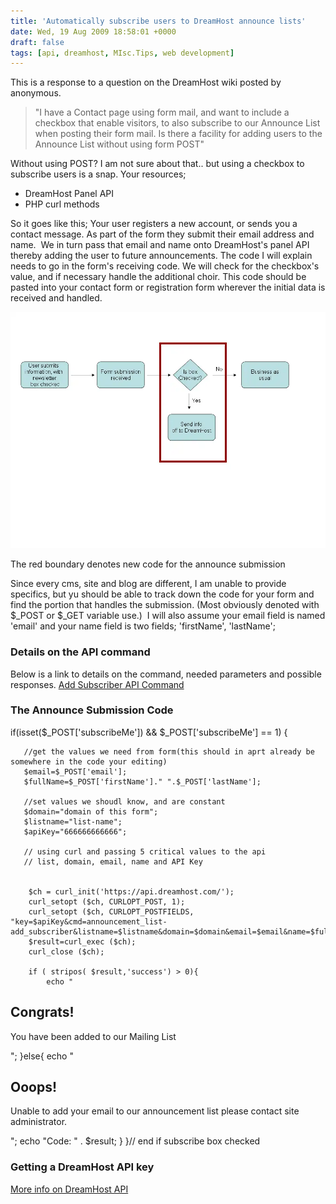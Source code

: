 ```yaml
---
title: 'Automatically subscribe users to DreamHost announce lists'
date: Wed, 19 Aug 2009 18:58:01 +0000
draft: false
tags: [api, dreamhost, MIsc.Tips, web development]
---
```


This is a response to a question on the DreamHost wiki posted by anonymous.

> "I have a Contact page using form mail, and want to include a checkbox that enable visitors, to also subscribe to our Announce List when posting their form mail. Is there a facility for adding users to the Announce List without using form POST"

Without using POST? I am not sure about that.. but using a checkbox to subscribe users is a snap. Your resources;

*   DreamHost Panel API
*   PHP curl methods

So it goes like this; Your user registers a new account, or sends you a contact message. As part of the form they submit their email address and name.  We in turn pass that email and name onto DreamHost's panel API thereby adding the user to future announcements. The code I will explain needs to go in the form's receiving code. We will check for the checkbox's value, and if necessary handle the additional choir. This code should be pasted into your contact form or registration form wherever the initial data is received and handled.

[![The red boundary denotes new code for the announce submission](process1.webp "process")](process1.webp)

The red boundary denotes new code for the announce submission

Since every cms, site and blog are different, I am unable to provide specifics, but yu should be able to track down the code for your form and find the portion that handles the submission. (Most obviously denoted with $_POST or $_GET variable use.)  I will also assume your email field is named 'email' and your name field is two fields; 'firstName', 'lastName';

### Details on the API command

Below is a link to details on the command, needed parameters and possible responses. [Add Subscriber API Command](http://wiki.dreamhost.com/Application_programming_interface#announcement_list-add_subscriber)

### The Announce Submission Code

if(isset($_POST['subscribeMe']) && $_POST['subscribeMe'] == 1)
{

       //get the values we need from form(this should in aprt already be somewhere in the code your editing)
       $email=$_POST['email'];
       $fullName=$_POST['firstName']." ".$_POST['lastName'];

       //set values we shoudl know, and are constant
       $domain="domain of this form";
       $listname="list-name";
       $apiKey="666666666666";

       // using curl and passing 5 critical values to the api
       // list, domain, email, name and API Key


		$ch = curl_init('https://api.dreamhost.com/');
 		curl_setopt ($ch, CURLOPT_POST, 1);
 		curl_setopt ($ch, CURLOPT_POSTFIELDS, "key=$apiKey&cmd=announcement_list-add_subscriber&listname=$listname&domain=$domain&email=$email&name=$fullName");
 		$result=curl_exec ($ch);
 		curl_close ($ch);

		if ( stripos( $result,'success') > 0){
			echo "

Congrats! 
----------

You have been added to our Mailing List

";
		}else{
			echo "

 Ooops! 
--------

Unable to add your email to our announcement list please contact site administrator.

";
			echo "Code: " . $result;
		}
}// end if subscribe box checked

### Getting a DreamHost API key

[More info on DreamHost API](http://wiki.dreamhost.com/Application_programming_interface#What_values_does_DreamHost.27s_API_use.3F)

